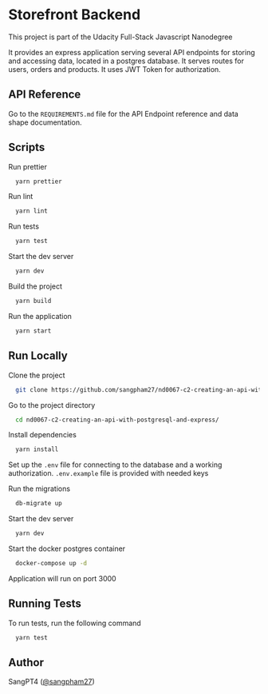 # Storefront Backend

This project is part of the Udacity Full-Stack Javascript Nanodegree

It provides an express application serving several API endpoints for storing and accessing data, located in a postgres database. It serves routes for users, orders and products. It uses JWT Token for authorization.

## API Reference

Go to the `REQUIREMENTS.md` file for the API Endpoint reference and data shape documentation.

## Scripts

Run prettier

```bash
  yarn prettier
```

Run lint

```bash
  yarn lint
```

Run tests

```bash
  yarn test
```

Start the dev server

```bash
  yarn dev
```

Build the project

```bash
  yarn build
```

Run the application

```bash
  yarn start
```

## Run Locally

Clone the project

```bash
  git clone https://github.com/sangpham27/nd0067-c2-creating-an-api-with-postgresql-and-express.git
```

Go to the project directory

```bash
  cd nd0067-c2-creating-an-api-with-postgresql-and-express/
```

Install dependencies

```bash
  yarn install
```

Set up the `.env` file for connecting to the database and a working authorization. `.env.example` file is provided with needed keys

Run the migrations

```bash
  db-migrate up
```

Start the dev server

```bash
  yarn dev
```

Start the docker postgres container

```bash
  docker-compose up -d
```

Application will run on port 3000

## Running Tests

To run tests, run the following command

```bash
  yarn test
```

## Author

SangPT4 ([@sangpham27](https://github.com/sangpham27))
